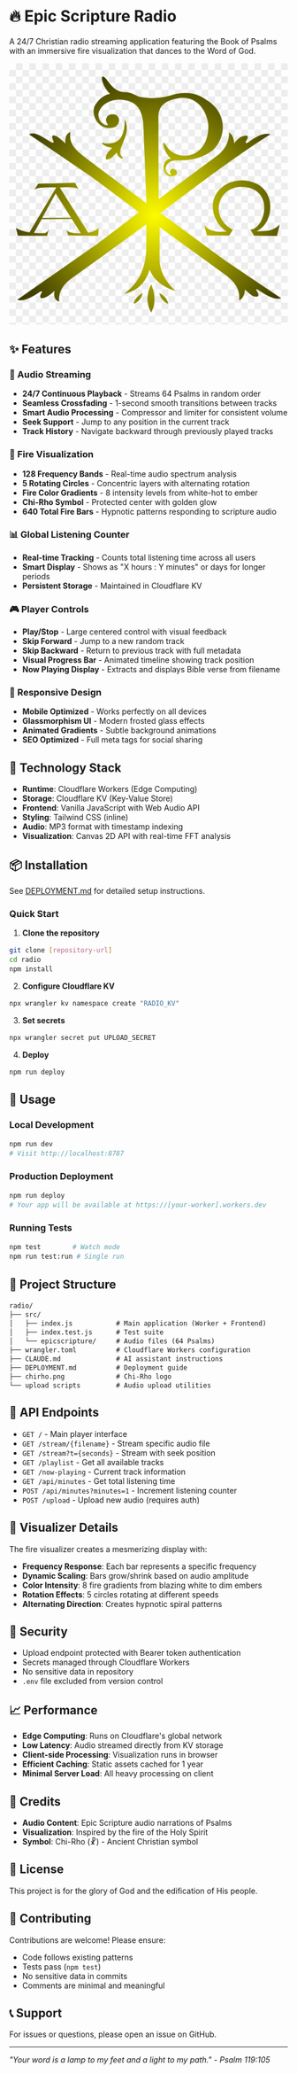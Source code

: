# 🔥 Epic Scripture Radio

A 24/7 Christian radio streaming application featuring the Book of Psalms with an immersive fire visualization that dances to the Word of God.

![Epic Scripture Radio](chirho.png)

## ✨ Features

### 🎵 Audio Streaming
- **24/7 Continuous Playback** - Streams 64 Psalms in random order
- **Seamless Crossfading** - 1-second smooth transitions between tracks
- **Smart Audio Processing** - Compressor and limiter for consistent volume
- **Seek Support** - Jump to any position in the current track
- **Track History** - Navigate backward through previously played tracks

### 🎨 Fire Visualization
- **128 Frequency Bands** - Real-time audio spectrum analysis
- **5 Rotating Circles** - Concentric layers with alternating rotation
- **Fire Color Gradients** - 8 intensity levels from white-hot to ember
- **Chi-Rho Symbol** - Protected center with golden glow
- **640 Total Fire Bars** - Hypnotic patterns responding to scripture audio

### 📊 Global Listening Counter
- **Real-time Tracking** - Counts total listening time across all users
- **Smart Display** - Shows as "X hours : Y minutes" or days for longer periods
- **Persistent Storage** - Maintained in Cloudflare KV

### 🎮 Player Controls
- **Play/Stop** - Large centered control with visual feedback
- **Skip Forward** - Jump to a new random track
- **Skip Backward** - Return to previous track with full metadata
- **Visual Progress Bar** - Animated timeline showing track position
- **Now Playing Display** - Extracts and displays Bible verse from filename

### 📱 Responsive Design
- **Mobile Optimized** - Works perfectly on all devices
- **Glassmorphism UI** - Modern frosted glass effects
- **Animated Gradients** - Subtle background animations
- **SEO Optimized** - Full meta tags for social sharing

## 🚀 Technology Stack

- **Runtime**: Cloudflare Workers (Edge Computing)
- **Storage**: Cloudflare KV (Key-Value Store)
- **Frontend**: Vanilla JavaScript with Web Audio API
- **Styling**: Tailwind CSS (inline)
- **Audio**: MP3 format with timestamp indexing
- **Visualization**: Canvas 2D API with real-time FFT analysis

## 📦 Installation

See [DEPLOYMENT.md](DEPLOYMENT.md) for detailed setup instructions.

### Quick Start

1. **Clone the repository**
```bash
git clone [repository-url]
cd radio
npm install
```

2. **Configure Cloudflare KV**
```bash
npx wrangler kv namespace create "RADIO_KV"
```

3. **Set secrets**
```bash
npx wrangler secret put UPLOAD_SECRET
```

4. **Deploy**
```bash
npm run deploy
```

## 🎯 Usage

### Local Development
```bash
npm run dev
# Visit http://localhost:8787
```

### Production Deployment
```bash
npm run deploy
# Your app will be available at https://[your-worker].workers.dev
```

### Running Tests
```bash
npm test        # Watch mode
npm run test:run # Single run
```

## 📁 Project Structure

```
radio/
├── src/
│   ├── index.js           # Main application (Worker + Frontend)
│   ├── index.test.js      # Test suite
│   └── epicscripture/     # Audio files (64 Psalms)
├── wrangler.toml          # Cloudflare Workers configuration
├── CLAUDE.md              # AI assistant instructions
├── DEPLOYMENT.md          # Deployment guide
├── chirho.png             # Chi-Rho logo
└── upload scripts         # Audio upload utilities
```

## 🔑 API Endpoints

- `GET /` - Main player interface
- `GET /stream/{filename}` - Stream specific audio file
- `GET /stream?t={seconds}` - Stream with seek position
- `GET /playlist` - Get all available tracks
- `GET /now-playing` - Current track information
- `GET /api/minutes` - Get total listening time
- `POST /api/minutes?minutes=1` - Increment listening counter
- `POST /upload` - Upload new audio (requires auth)

## 🎨 Visualizer Details

The fire visualizer creates a mesmerizing display with:
- **Frequency Response**: Each bar represents a specific frequency
- **Dynamic Scaling**: Bars grow/shrink based on audio amplitude
- **Color Intensity**: 8 fire gradients from blazing white to dim embers
- **Rotation Effects**: 5 circles rotating at different speeds
- **Alternating Direction**: Creates hypnotic spiral patterns

## 🔐 Security

- Upload endpoint protected with Bearer token authentication
- Secrets managed through Cloudflare Workers
- No sensitive data in repository
- `.env` file excluded from version control

## 📈 Performance

- **Edge Computing**: Runs on Cloudflare's global network
- **Low Latency**: Audio streamed directly from KV storage
- **Client-side Processing**: Visualization runs in browser
- **Efficient Caching**: Static assets cached for 1 year
- **Minimal Server Load**: All heavy processing on client

## 🙏 Credits

- **Audio Content**: Epic Scripture audio narrations of Psalms
- **Visualization**: Inspired by the fire of the Holy Spirit
- **Symbol**: Chi-Rho (☧) - Ancient Christian symbol

## 📄 License

This project is for the glory of God and the edification of His people.

## 🤝 Contributing

Contributions are welcome! Please ensure:
- Code follows existing patterns
- Tests pass (`npm test`)
- No sensitive data in commits
- Comments are minimal and meaningful

## 📞 Support

For issues or questions, please open an issue on GitHub.

---

*"Your word is a lamp to my feet and a light to my path." - Psalm 119:105*
